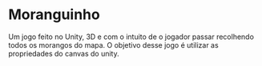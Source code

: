 # Moranguinho
Um jogo feito no Unity, 3D e com o intuito de o jogador passar recolhendo todos os morangos do mapa. O objetivo desse jogo é utilizar as propriedades do canvas do unity.
